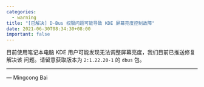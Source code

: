 ```yaml
---
categories:
  - warning
title: "[已解决] D-Bus 权限问题可能导致 KDE 屏幕亮度控制故障"
date: 2021-06-30T08:34:30+08:00
important: false
---
```


目前使用笔记本电脑 KDE 用户可能发现无法调整屏幕亮度，我们目前已推送修复解决该
问题。请留意获取版本为 `2:1.22.20-1` 的 `dbus` 包。

----

— Mingcong Bai
